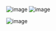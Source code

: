 
![image](https://user-images.githubusercontent.com/93613099/224421227-3b123536-7f6f-4d2c-8aef-6bf3199aa990.png)
![image](https://user-images.githubusercontent.com/93613099/224423819-dd1ef34f-5f5c-447d-b8c4-17c30ebe234f.png)



![image](https://user-images.githubusercontent.com/93613099/224423171-b089e402-9277-48fc-bc75-2d6a16f81a1d.png)


